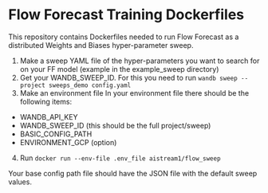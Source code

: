 # Flow Forecast Training Dockerfiles
This repository contains Dockerfiles needed to run Flow Forecast as a distributed Weights and Biases hyper-parameter sweep. 

1. Make a sweep YAML file of the hyper-parameters you want to search for on your FF model (example in the example_sweep directory)
2. Get your WANDB_SWEEP_ID. For this you need to run `wandb sweep --project sweeps_demo config.yaml`
3. Make an environment file
In your environment file there should be the following items:

- WANDB_API_KEY
- WANDB_SWEEP_ID (this should be the full project/sweep)
- BASIC_CONFIG_PATH
- ENVIRONMENT_GCP (option)

4. Run `docker run --env-file .env_file aistream1/flow_sweep`

Your base config path file should have the JSON file with the default sweep values.
